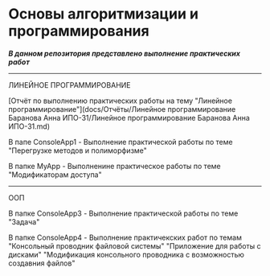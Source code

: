 # Основы алгоритмизации и программирования
***В данном репозитория представлено выполнение практических работ***

--- 
ЛИНЕЙНОЕ ПРОГРАММИРОВАНИЕ

[Отчёт по выполнению практических работы на тему "Линейное программирование"](docs/Отчёты/Линейное программирование Баранова Анна ИПО-31/Линейное программирование Баранова Анна ИПО-31.md)

В папе ConsoleApp1 - Выполнение практической работы по теме "Перегрузке методов и полиморфизме"

В папке MyApp - Выполненине практическое работы по теме "Модификаторам доступа"

---

ООП

В папке ConsoleApp3 - Выполнение практической работы по теме "Задача"

В папке ConsoleApp4 - Выполнение практичекских работ по темам "Консольный проводник файловой системы" "Приложение для работы с дисками" "Модификация консольного проводника с возможностью создавния файлов"
